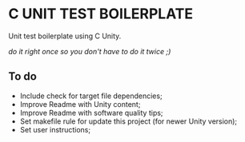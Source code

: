 # C UNIT TEST BOILERPLATE
Unit test boilerplate using C Unity.

_do it right once so you don't have to do it twice  ;)_

## To do

- Include check for target file dependencies;
- Improve Readme with Unity content;
- Improve Readme with software quality tips;
- Set makefile rule for update this project (for newer Unity version);
- Set user instructions;
